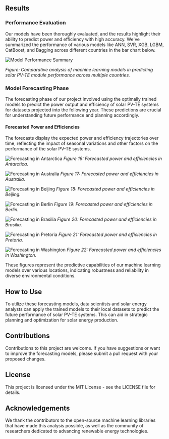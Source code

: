 ## Results

### Performance Evaluation

Our models have been thoroughly evaluated, and the results highlight their ability to predict power and efficiency with high accuracy. We've summarized the performance of various models like ANN, SVR, XGB, LGBM, CatBoost, and Bagging across different countries in the bar chart below.

![Model Performance Summary](resized)

*Figure: Comparative analysis of machine learning models in predicting solar PV-TE module performance across multiple countries.*

### Model Forecasting Phase

The forecasting phase of our project involved using the optimally trained models to predict the power output and efficiency of solar PV-TE systems for datasets projected into the following year. These predictions are crucial for understanding future performance and planning accordingly.

#### Forecasted Power and Efficiencies

The forecasts display the expected power and efficiency trajectories over time, reflecting the impact of seasonal variations and other factors on the performance of the solar PV-TE systems.

![Forecasting in Antarctica](/path/to/antarctica_forecast.png)
*Figure 16: Forecasted power and efficiencies in Antarctica.*

![Forecasting in Australia](/path/to/australia_forecast.png)
*Figure 17: Forecasted power and efficiencies in Australia.*

![Forecasting in Beijing](/path/to/beijing_forecast.png)
*Figure 18: Forecasted power and efficiencies in Beijing.*

![Forecasting in Berlin](/path/to/berlin_forecast.png)
*Figure 19: Forecasted power and efficiencies in Berlin.*

![Forecasting in Brasilia](/path/to/brasilia_forecast.png)
*Figure 20: Forecasted power and efficiencies in Brasilia.*

![Forecasting in Pretoria](/path/to/pretoria_forecast.png)
*Figure 21: Forecasted power and efficiencies in Pretoria.*

![Forecasting in Washington](/path/to/washington_forecast.png)
*Figure 22: Forecasted power and efficiencies in Washington.*

These figures represent the predictive capabilities of our machine learning models over various locations, indicating robustness and reliability in diverse environmental conditions.

## How to Use

To utilize these forecasting models, data scientists and solar energy analysts can apply the trained models to their local datasets to predict the future performance of solar PV-TE systems. This can aid in strategic planning and optimization for solar energy production.

## Contributions

Contributions to this project are welcome. If you have suggestions or want to improve the forecasting models, please submit a pull request with your proposed changes.

## License

This project is licensed under the MIT License - see the LICENSE file for details.

## Acknowledgements

We thank the contributors to the open-source machine learning libraries that have made this analysis possible, as well as the community of researchers dedicated to advancing renewable energy technologies.
